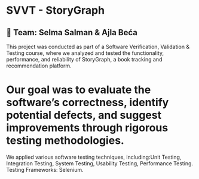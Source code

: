 # SVVT - StoryGraph 
## 🤝 Team: Selma Salman & Ajla Beća

This project was conducted as part of a Software Verification, Validation & Testing course, where we analyzed and tested the functionality, performance, and reliability of StoryGraph, a book tracking and recommendation platform.

# Our goal was to evaluate the software’s correctness, identify potential defects, and suggest improvements through rigorous testing methodologies.

We applied various software testing techniques, including:Unit Testing, Integration Testing, System Testing, Usability Testing, Performance Testing.
Testing Frameworks: Selenium.
